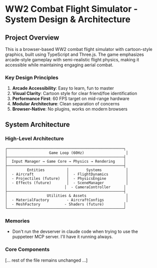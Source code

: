 # WW2 Combat Flight Simulator - System Design & Architecture

## Project Overview

This is a browser-based WW2 combat flight simulator with cartoon-style graphics, built using TypeScript and Three.js. The game emphasizes arcade-style gameplay with semi-realistic flight physics, making it accessible while maintaining engaging aerial combat.

### Key Design Principles
1. **Arcade Accessibility**: Easy to learn, fun to master
2. **Visual Clarity**: Cartoon style for clear friend/foe identification  
3. **Performance First**: 60 FPS target on mid-range hardware
4. **Modular Architecture**: Clean separation of concerns
5. **Browser-Native**: No plugins, works on modern browsers

## System Architecture

### High-Level Architecture
```
┌─────────────────────────────────────────────────────┐
│                   Game Loop (60Hz)                   │
├─────────────────────────────────────────────────────┤
│  Input Manager → Game Core → Physics → Rendering    │
├─────────────────────────────────────────────────────┤
│         Entities          │        Systems           │
│  - Aircraft               │  - FlightDynamics        │
│  - Projectiles (future)   │  - PhysicsEngine         │
│  - Effects (future)       │  - SceneManager          │
│                          │  - CameraController      │
├─────────────────────────────────────────────────────┤
│                  Utilities & Assets                  │
│  - MaterialFactory        - AircraftConfigs          │
│  - MeshFactory           - Shaders (future)         │
└─────────────────────────────────────────────────────┘
```

### Memories
- Don't run the devserver in claude code when trying to use the puppeteer MCP server. I'll have it running always.

### Core Components

[... rest of the file remains unchanged ...]